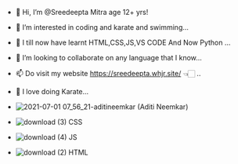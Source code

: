 
- 👋 Hi, I’m @Sreedeepta Mitra age 12+ yrs!
- 👀 I’m interested in coding and karate and swimming...
- 🌱 I till now have learnt HTML,CSS,JS,VS CODE And Now Python ...
- 💞️ I’m looking to collaborate on any language that I know...
- 📫 Do visit my website https://sreedeepta.whjr.site/ 👈🏻 ..
- 🥋 I love doing Karate...
- ![2021-07-01 07_56_21-aditineemkar (Aditi Neemkar)](https://user-images.githubusercontent.com/78677605/124058893-da9a2380-da47-11eb-8799-132e06f6bc90.png)

   

- ![download (3)](https://user-images.githubusercontent.com/78677605/123906526-f511c580-d991-11eb-8c82-3144df4af4e9.png)
   CSS



- ![download (4)](https://user-images.githubusercontent.com/78677605/123906528-f642f280-d991-11eb-8da8-1efa1fb88abb.png)
   JS
   
   
   
 -  ![download (2)](https://user-images.githubusercontent.com/78677605/123906599-1d012900-d992-11eb-81da-b590c2d079b7.png)
    HTML
  
  

